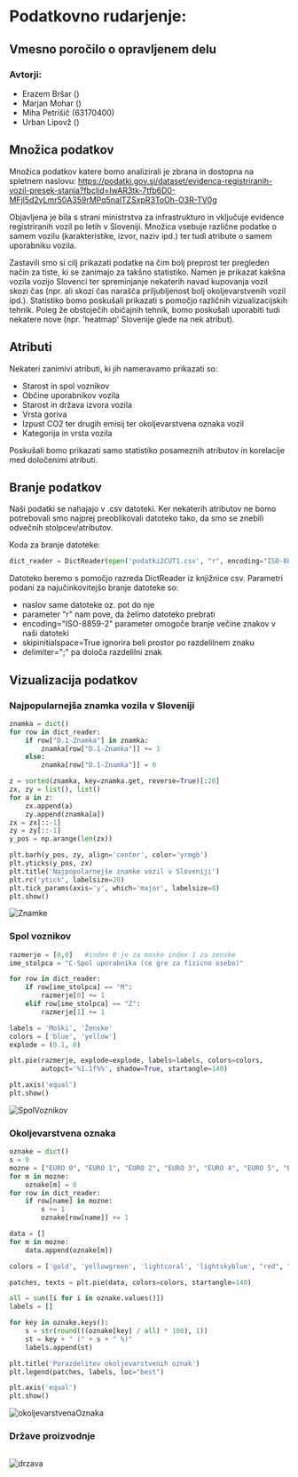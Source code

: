# Podatkovno rudarjenje: #
## Vmesno poročilo o opravljenem delu ##

### Avtorji: ###
* Erazem Bršar ()
* Marjan Mohar ()
* Miha Petrišič (63170400)
* Urban Lipovž ()

## Množica podatkov ##
Množica podatkov katere bomo analizirali je zbrana in dostopna na spletnem naslovu:
https://podatki.gov.si/dataset/evidenca-registriranih-vozil-presek-stanja?fbclid=IwAR3tk-7tfb6D0-MFjl5d2yLmr50A359rMPq5nalTZSxpR3ToOh-O3R-TV0g

Objavljena je bila s strani ministrstva za infrastrukturo in vključuje evidence registriranih vozil po letih
v Sloveniji. Množica vsebuje različne podatke o samem vozilu (karakteristike, izvor, naziv ipd.) ter tudi
atribute o samem uporabniku vozila.

Zastavili smo si cilj prikazati podatke na čim bolj preprost ter pregleden način za tiste, ki se zanimajo
za takšno statistiko. Namen je prikazat kakšna vozila vozijo Slovenci ter spreminjanje nekaterih navad
kupovanja vozil skozi čas (npr. ali skozi čas narašča priljubljenost bolj okoljevarstvenih vozil ipd.).
Statistiko bomo poskušali prikazati s pomočjo različnih vizualizacijskih tehnik.  Poleg že obstoječih
običajnih tehnik, bomo poskušali uporabiti tudi nekatere nove (npr. 'heatmap' Slovenije glede na nek
atribut).

## Atributi ##
Nekateri zanimivi atributi, ki jih nameravamo prikazati so:
- Starost in spol voznikov
- Občine uporabnikov vozila
- Starost in država izvora vozila
- Vrsta goriva
- Izpust CO2 ter drugih emisij ter okoljevarstvena oznaka vozil
- Kategorija in vrsta vozila

Poskušali bomo prikazati samo statistiko posameznih atributov in korelacije med določenimi atributi.

## Branje podatkov ##
Naši podatki se nahajajo v .csv datoteki. Ker nekaterih atributov ne bomo potrebovali smo najprej
preoblikovali datoteko tako, da smo se znebili odvečnih stolpcev/atributov.

Koda za branje datoteke:
```python
dict_reader = DictReader(open('podatki2CUT1.csv', "r", encoding="ISO-8859-2"), skipinitialspace=True, delimiter=";")
```
Datoteko beremo s pomočjo razreda DictReader iz knjižnice csv. Parametri podani za najučinkovitejšo branje datoteke so:
* naslov same datoteke oz. pot do nje
* parameter "r" nam pove, da želimo datoteko prebrati
* encoding="ISO-8859-2" parameter omogoče branje večine znakov v naši datoteki
* skipinitialspace=True ignorira beli prostor po razdelilnem znaku
* delimiter=";" pa določa razdelilni znak
 
## Vizualizacija podatkov ##

### Najpopularnejša znamka vozila v Sloveniji ###

```python
znamka = dict()
for row in dict_reader:
    if row["D.1-Znamka"] in znamka:
        znamka[row["D.1-Znamka"]] += 1
    else:
        znamka[row["D.1-Znamka"]] = 0

z = sorted(znamka, key=znamka.get, reverse=True)[:20]
zx, zy = list(), list()
for a in z:
    zx.append(a)
    zy.append(znamka[a])
zx = zx[::-1]
zy = zy[::-1]
y_pos = np.arange(len(zx))

plt.barh(y_pos, zy, align='center', color='yrmgb')
plt.yticks(y_pos, zx)
plt.title('Najpopolarnejše znamke vozil v Sloveniji')
plt.rc('ytick', labelsize=20)
plt.tick_params(axis='y', which='major', labelsize=8)
plt.show()
```

![Znamke](PR19EMMU/Slike/najpop_znamka.png)

### Spol voznikov ###

```python
razmerje = [0,0]   #index 0 je za moske index 1 za zenske
ime_stolpca = "C-Spol uporabnika (ce gre za fizicno osebo)"

for row in dict_reader:
    if row[ime_stolpca] == "M":
        razmerje[0] += 1
    elif row[ime_stolpca] == "Z":
        razmerje[1] += 1

labels = 'Moški', 'Ženske'
colors = ['blue', 'yellow']
explode = (0.1, 0)

plt.pie(razmerje, explode=explode, labels=labels, colors=colors,
        autopct='%1.1f%%', shadow=True, startangle=140)

plt.axis('equal')
plt.show()
```
![SpolVoznikov](images/spolvoznikov.png)

### Okoljevarstvena oznaka ###
```python
oznake = dict()
s = 0
mozne = ["EURO 0", "EURO 1", "EURO 2", "EURO 3", "EURO 4", "EURO 5", "EURO 6"]
for m in mozne:
    oznake[m] = 0
for row in dict_reader:
    if row[name] in mozne:
        s += 1
        oznake[row[name]] += 1

data = []
for m in mozne:
    data.append(oznake[m])

colors = ['gold', 'yellowgreen', 'lightcoral', 'lightskyblue', "red", "blue", "green"]

patches, texts = plt.pie(data, colors=colors, startangle=140)

all = sum([i for i in oznake.values()])
labels = []

for key in oznake.keys():
    s = str(round(((oznake[key] / all) * 100), 1))
    st = key + " (" + s + " %)"
    labels.append(st)

plt.title('Porazdelitev okoljevarstvenih oznak')
plt.legend(patches, labels, loc="best")

plt.axis('equal')
plt.show()
```
![okoljevarstvenaOznaka](images/oznaka.png)

### Države proizvodnje ###
```python

```
![drzava](images/drzave.png)





